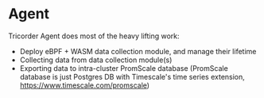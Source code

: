 # Agent

Tricorder Agent does most of the heavy lifting work:

* Deploy eBPF + WASM data collection module, and manage their lifetime
* Collecting data from data collection module(s)
* Exporting data to intra-cluster PromScale database (PromScale database is just Postgres DB with Timescale's time series extension, https://www.timescale.com/promscale)
